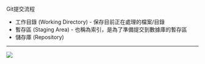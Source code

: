 Git提交流程
- 工作目錄 (Working Directory) - 保存目前正在處理的檔案/目錄
- 暫存區 (Staging Area) - 也稱為索引，是為了準備提交到數據庫的暫存區
- 儲存庫 (Repository)

---

![](https://gitbook.tw/images/tw/using-git/working-staging-and-repository/all-states.png)